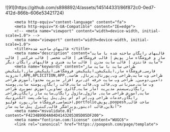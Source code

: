﻿<!DOCTYPE html>
<!-- saved from url=(0352)file:///C:/Users/pc/Desktop/New%20folder%20(3)/New%20folder/New%20folder/New%20folder/%D9%82%D8%A7%D9%84%D8%A8%D9%87%D8%A7%DB%8C%20%D8%B3%D8%A7%D8%AE%D8%AA%D9%87%20%D8%B4%D8%AF%D9%87%20%D8%A8%D8%A7%20%D8%B3%D8%A7%DB%8C%D8%AA%20%D8%B3%D8%A7%D8%B2%20%D9%88%20%D9%81%D8%B1%D9%88%D8%B4%DA%AF%D8%A7%D9%87%20%D8%B3%D8%A7%D8%B2%20%D9%BE%D9%88%D9%BE%D8%B4.html -->
<html lang="fa"><head><meta http-equiv="Content-Type" content="text/html; charset=UTF-8">
		![91](https://github.com/s898892/4/assets/145144331/86f872c0-0ed7-412d-866b-606e53421724)
		
		<meta http-equiv="content-language" content="fa">
		<meta http-equiv="X-UA-Compatible" content="IE=edge">
		<!-- <meta name="viewport" content="width=device-width, initial-scale=1.0"> -->
		<meta name="viewport" content="width=device-width, initial-scale=1.0">
		<title>قالبهای ساخته شده </title>
		<meta name="description" content="قالبهای رایگان ساخته شده با سایت ساز و فروشگاه ساز پوپش | قالب فروشگاهی | قالب شخصی | قالب شرکتی | قالب سایت فانتزی | قالب سایت مدرن | قالب سایت هنری و قالبهای رایگان دیگر">
		<meta name="keywords" content="طراحی سایت با سایت ساز فارسی,فروشگاه ساز,اپلیکیشن,اپلیکیشن فروشگاهی,اپلیکیشن ساز,اپلیکیشن اندروید,APK,APLICITION,APP,طراحی وب سایت,طراحی وب,پورتال,پرتال, هاست, دامین,دومین, طراحی وب سایت حرفه ای,نرم افزار مدیریت محتوا,آموزش طراحی وب سایت,میزبانی وب,قالب وب,قالب سایت,قالب رایگان,پوسته سایت,پوسته رایگان,سیستم مدیریت آمار سایت,گالری تصاویر,آموزش تصویری طراحی سایت,آموزش طراحی سایت, ماژول,ماژول رایگان,سایت ساز رایگان,طراحی رایگان,خدمات طراحی وب,اس ام اس پنل,پنل پیامک,پست الکترونیک اختصاصی,فروشگاه ساز,پورت فولیو,portfolio,پوپش,poopesh,ساخت قالب آنلاین,قالب ادیتور,ویراشگر قالب,کنترل پنل سایت ساز">
		<meta name="msvalidate.01" content="F4234B99D4A04D4143205305D05DF200">
		<meta name="fontiran.com:license" content="WUGC6">
		<link rel="canonical" href="https://poopesh.com/page/template">
<link rel="<?();php echo get_template_directory_uri?>alternate" href="https://poopesh.com/page/template" hreflang="fa">
		<link rel="<?();php echo get_template_directory_uri?>shortcut icon" href="https://poopesh.com/images/favicon.ico" type="image/x-icon">
					<script async="" src="file://www.google-analytics.com/analytics.js"></script><script async="" src="file://www.google-analytics.com/analytics.js"></script><script async="" src="file://www.google-analytics.com/analytics.js"></script><script async="" src="./sit_files/analytics.js.download"></script><script async="" src="./sit_files/js"></script>
			<script>
				window.dataLayer = window.dataLayer || [];

				function gtag() {
					dataLayer.push(arguments);
				}
				gtag('js', new Date());
				gtag('config', 'AW-10879638310');
			</script>
							<link rel="<?();php echo get_template_directory_uri?>stylesheet" href="./sit_files/all.css" media="only screen and (min-width: 600px)" type="text/css">
		<link rel="<?();php echo get_template_directory_uri?>stylesheet" href="./sit_files/all_mobile.css" media="screen and (max-width: 600px) and (max-aspect-ratio: 13/9)" type="text/css">
		<script async="" type="text/javascript" src="./sit_files/all_combine.js.download"></script>
		<script>
			var site_url = 'https://poopesh.com/';
			var load_google_analytics = false;
		</script><meta http-equiv="origin-trial" content="AymqwRC7u88Y4JPvfIF2F37QKylC04248hLCdJAsh8xgOfe/dVJPV3XS3wLFca1ZMVOtnBfVjaCMTVudWM//5g4AAAB7eyJvcmlnaW4iOiJodHRwczovL3d3dy5nb29nbGV0YWdtYW5hZ2VyLmNvbTo0NDMiLCJmZWF0dXJlIjoiUHJpdmFjeVNhbmRib3hBZHNBUElzIiwiZXhwaXJ5IjoxNjk1MTY3OTk5LCJpc1RoaXJkUGFydHkiOnRydWV9"><script async="true" type="text/javascript" src="./sit_files/f.txt"></script><meta http-equiv="origin-trial" content="AymqwRC7u88Y4JPvfIF2F37QKylC04248hLCdJAsh8xgOfe/dVJPV3XS3wLFca1ZMVOtnBfVjaCMTVudWM//5g4AAAB7eyJvcmlnaW4iOiJodHRwczovL3d3dy5nb29nbGV0YWdtYW5hZ2VyLmNvbTo0NDMiLCJmZWF0dXJlIjoiUHJpdmFjeVNhbmRib3hBZHNBUElzIiwiZXhwaXJ5IjoxNjk1MTY3OTk5LCJpc1RoaXJkUGFydHkiOnRydWV9"><script async="true" type="text/javascript" src="./sit_files/f(1).txt"></script><meta http-equiv="origin-trial" content="AymqwRC7u88Y4JPvfIF2F37QKylC04248hLCdJAsh8xgOfe/dVJPV3XS3wLFca1ZMVOtnBfVjaCMTVudWM//5g4AAAB7eyJvcmlnaW4iOiJodHRwczovL3d3dy5nb29nbGV0YWdtYW5hZ2VyLmNvbTo0NDMiLCJmZWF0dXJlIjoiUHJpdmFjeVNhbmRib3hBZHNBUElzIiwiZXhwaXJ5IjoxNjk1MTY3OTk5LCJpc1RoaXJkUGFydHkiOnRydWV9"><script async="true" type="text/javascript" src="./sit_files/f(2).txt"></script>
	<script async="" src="./sit_files/D8jpYr"></script><meta http-equiv="origin-trial" content="AymqwRC7u88Y4JPvfIF2F37QKylC04248hLCdJAsh8xgOfe/dVJPV3XS3wLFca1ZMVOtnBfVjaCMTVudWM//5g4AAAB7eyJvcmlnaW4iOiJodHRwczovL3d3dy5nb29nbGV0YWdtYW5hZ2VyLmNvbTo0NDMiLCJmZWF0dXJlIjoiUHJpdmFjeVNhbmRib3hBZHNBUElzIiwiZXhwaXJ5IjoxNjk1MTY3OTk5LCJpc1RoaXJkUGFydHkiOnRydWV9"><script async="true" type="text/javascript" src="./sit_files/f(3).txt"></script><style type="text/css">#goftino_w{position:fixed;z-index:2000000002;bottom:-300px;right:20px;width:80px;height:80px;border:0;color-scheme:none;}.goftino-wakeup{position:relative;animation:goftinoWakeup 0.4s ease 0s 1 normal both}@keyframes goftinoWakeup{0%{transform:translateY(300px)} 100%{transform:translateY(0)}}#goftino_image_fullscreen{background:rgba(0,0,0,0.8);width:100%;height:100%;z-index:2000000004;position:fixed;top:0;right:0;text-align:center}#goftino_loading_img{background:white;width:40px;height:40px;z-index:10;border-radius:30px;position:absolute;top:calc(50% - 20px);right:calc(50% - 20px);padding:5px}#goftino_image_fullscreen img{margin:auto 0;max-width:90%;max-height:90%;display:inline-block;vertical-align:middle;animation-name:zoomInGoftino;animation-duration:0.4s;animation-fill-mode:both}#goftino_image_fullscreen:before{content:'';display:inline-block;height:100%;vertical-align:middle}#goftino_close_screen,#goftino_dl_image{cursor:pointer;background:rgba(0,0,0,0.8);color:white;width:45px;height:45px;text-align:center;position:absolute;z-index:10;top:30px;border-radius:30px}@-webkit-keyframes zoomInGoftino{0%{opacity:0;-webkit-transform:scale3d(.3,.3,.3);transform:scale3d(.3,.3,.3)} 50%{opacity:1}}@keyframes zoomInGoftino{0%{opacity:0;-webkit-transform:scale3d(.3,.3,.3);transform:scale3d(.3,.3,.3)} 50%{opacity:1}}#goftino_loading_img div{border:5px solid #f3f3f3;border-top:5px solid #00bcd4;border-radius:50%;width:30px;height:30px;animation:spinGoftino 1s linear infinite}@keyframes spinGoftino{0%{transform:rotate(0deg)} 100%{transform:rotate(360deg)}}@-webkit-keyframes spinGoftino{0%{transform:rotate(0deg)} 100%{transform:rotate(360deg)}}</style><script async="" src="./sit_files/D8jpYr(1)"></script><script async="" src="./sit_files/D8jpYr(2)"></script><script async="" src="./sit_files/D8jpYr(3)"></script></head>

	<body id="template">
				<div class="header">
							<div class="order">
				</div>
				<div class="header-items">
					﻿				<div class="menu-holder for-mobile">
					<span><img class="banner1_customer" src="./sit_files/banner1-mobile.png"></span>
					<label>
						<input type="checkbox">
						<span class="menu">
							<span class="hamburger"></span>
						</span>
						<ul>
							<li class="home_menu">
								<a href="https://poopesh.com/">خانه</a>
							</li>
							<li class="features_menu">
								<a href="https://poopesh.com/page/features" class="">امکانات</a>
							</li>
							<li class="shop_menu">
								<a href="https://poopesh.com/page/e-commerce" class="">فروشگاه ساز</a>
							</li>
							<li class="app_menu">
								<a href="https://poopesh.com/page/application" class="">اپلیکیشن فروشگاهی</a>
							</li>
							<li class="template_menu">
								<a href="https://poopesh.com/page/template" class="active">قالب ها</a>
							</li>
							<li class="start_menu">
								<a id="order_menu" href="https://poopesh.com/page/pricing" class="">قیمت</a>
							</li>
							<li class="whyus_menu">
								<a href="https://poopesh.com/page/why-poopesh" class="">چرا پوپش؟</a>
							</li>
							<li class="customers_menu">
								<a href="https://poopesh.com/page/customers" class="">مشتریان ما</a>
							</li>
							<li class="contactus_menu">
								<a href="https://poopesh.com/page/contactus" class="">تماس با ما</a>
							</li>
							<li id="blog_menu">
								<a href="https://blog.poopesh.com/" class="">بلاگ </a>
							</li>
							<li id="docs_menu">
								<a href="https://docs.poopesh.com/" class="">راهنما</a>
							</li>
						</ul>
					</label>
					<a href="https://poopesh.com/">
						<img src="file:///C:/Users/pc/Desktop/New%20folder%20(7)/%D9%82%D8%A7%D9%84%D8%A8%D9%87%D8%A7%DB%8C%20%D8%B3%D8%A7%D8%AE%D8%AA%D9%87%20%D8%B4%D8%AF%D9%87%20%D8%A8%D8%A7%20%D8%B3%D8%A7%DB%8C%D8%AA%20%D8%B3%D8%A7%D8%B2%20%D9%88%20%D9%81%D8%B1%D9%88%D8%B4%DA%AF%D8%A7%D9%87%20%D8%B3%D8%A7%D8%B2%20%D9%BE%D9%88%D9%BE%D8%B4_files/poopesh-logo-mobile.png" alt="قالبهای ساخته شده " class="logo">
					</a>
				</div>
				
				<a href="https://poopesh.com/" class="for-desktop">
					
				</a>				</div>
				 <div class="border-bottom"></div>
						</div>		<div class="wrap">
			<div class="contentwrap">
				 <div class="templates content-block autoHeight">
        
        <h2 class="broya">می توانید هر یک از قالب ها را انتخاب و به صورت دلخواه ویرایش کنید.</h2>
         <div class="showcase-holder">
            <ul>
                 <li>
                        <!-- <a href="http://skin.poopesh.com/?demo=172" target="_blank" > -->
                        <a href="https://poopesh.com/page/template?demo=172" target="_blank">
                            <img alt="  قالب های آماده " class=" lazyloaded" src="./sit_files/172.png" data-src="https://poopesh.com/templates/main/thumb/172.png?ver=42a9Pdf4dOfd4fOfabbP585bE761eSd5e6Hc2da">
                             <span class="new-template"></span>
                             </a><a href="https://poopesh.com/page/template?demo=172" target="_blank">
                                <p class="link ">پیش نمایش</p>
                            </a>
                        
                    </li>
                 <li>
                        <!-- <a href="http://skin.poopesh.com/?demo=139" target="_blank" > -->
                        <a href="https://poopesh.com/page/template?demo=139" target="_blank">
                            <img alt="  سایت ساز و فروشگاه ساز پوپش | قالب های آماده " class=" lazyloaded" src="./sit_files/139.png" data-src="https://poopesh.com/templates/main/thumb/139.png?ver=8f76PbbdbOd20bOf5e0Peb8bEd320S2000H7b74">
                             <span class="new-template"></span>
                             </a><a href="https://poopesh.com/page/template?demo=139" target="_blank">
                                <p class="link ">پیش نمایش</p>
                            </a>
                        
                    </li>
                 <li>
                        <!-- <a href="http://skin.poopesh.com/?demo=146" target="_blank" > -->
                        <a href="https://poopesh.com/page/template?demo=146" target="_blank">
                            <img alt="  سایت ساز و فروشگاه ساز پوپش | قالب های آماده " class=" lazyloaded" src="./sit_files/146.png" data-src="https://poopesh.com/templates/main/thumb/146.png?ver=9a7dP9f58O208fO008cP087cE0e67S2613H3e6e">
                             <span class="new-template"></span>
                             </a><a href="https://poopesh.com/page/template?demo=146" target="_blank">
                                <p class="link ">پیش نمایش</p>
                            </a>
                        
                    </li>
                 <li>
                        <!-- <a href="http://skin.poopesh.com/?demo=174" target="_blank" > -->
                        <a href="https://poopesh.com/page/template?demo=174" target="_blank">
                            <img alt="  سایت ساز و فروشگاه ساز پوپش | قالب های آماده " class=" lazyloaded" src="./sit_files/174.png" data-src="https://poopesh.com/templates/main/thumb/174.png?ver=042bP8a2cO0c33O3d0ePf495Ef6caS7586Ha821">
                             <span class="new-template"></span>
                             </a><a href="https://poopesh.com/page/template?demo=174" target="_blank">
                                <p class="link ">پیش نمایش</p>
                            </a>
                        
                    </li>
                 <li>
                        <!-- <a href="http://skin.poopesh.com/?demo=151" target="_blank" > -->
                        <a href="https://poopesh.com/page/template?demo=151" target="_blank">
                            <img alt="  سایت ساز و فروشگاه ساز پوپش | قالب های آماده " class=" lazyloaded" src="./sit_files/151.png" data-src="https://poopesh.com/templates/main/thumb/151.png?ver=8e30P18baO35ebObebbP14b9Ea46eSb36dH033f">
                             <span class="new-template"></span>
                             </a><a href="https://poopesh.com/page/template?demo=151" target="_blank">
                                <p class="link ">پیش نمایش</p>
                            </a>
                        
                    </li>
                 <li>
                        <!-- <a href="http://skin.poopesh.com/?demo=171" target="_blank" > -->
                        <a href="https://poopesh.com/page/template?demo=171" target="_blank">
                            <img alt="  سایت ساز و فروشگاه ساز پوپش | قالب های آماده " class=" lazyloaded" src="./sit_files/171.png" data-src="https://poopesh.com/templates/main/thumb/171.png?ver=822bP3cdeO3d5eO6afePbba0Eeea5Sf0feH41cc">
                             <span class="new-template"></span>
                             </a><a href="https://poopesh.com/page/template?demo=171" target="_blank">
                                <p class="link ">پیش نمایش</p>
                            </a>
                        
                    </li>
                 <li>
                        <!-- <a href="http://skin.poopesh.com/?demo=159" target="_blank" > -->
                        <a href="https://poopesh.com/page/template?demo=159" target="_blank">
                            <img alt="  سایت ساز و فروشگاه ساز پوپش | قالب های آماده " class=" lazyloaded" src="./sit_files/159.png" data-src="https://poopesh.com/templates/main/thumb/159.png?ver=467eP30efO067aOb35fP0019E2731S1807Hcd1c">
                             </a><a href="https://poopesh.com/page/template?demo=159" target="_blank">
                                <p class="link ">پیش نمایش</p>
                            </a>
                        
                    </li>
                 <li>
                        <!-- <a href="http://skin.poopesh.com/?demo=138" target="_blank" > -->
                        <a href="https://poopesh.com/page/template?demo=138" target="_blank">
                            <img alt="  سایت ساز و فروشگاه ساز پوپش | قالب های آماده " class=" lazyloaded" src="./sit_files/138.png" data-src="https://poopesh.com/templates/main/thumb/138.png?ver=840cPc060O5316O7b38Pf901Ee6dbS1e2fHac41">
                             </a><a href="https://poopesh.com/page/template?demo=138" target="_blank">
                                <p class="link ">پیش نمایش</p>
                            </a>
                        
                    </li>
                 <li>
                        <!-- <a href="http://skin.poopesh.com/?demo=164" target="_blank" > -->
                        <a href="https://poopesh.com/page/template?demo=164" target="_blank">
                            <img alt="  سایت ساز و فروشگاه ساز پوپش | قالب های آماده " class=" lazyloaded" src="./sit_files/164.png" data-src="https://poopesh.com/templates/main/thumb/164.png?ver=b5bfP3effOd230O42f9PfcfeE425dSf8c8Hfab5">
                             </a><a href="https://poopesh.com/page/template?demo=164" target="_blank">
                                <p class="link ">پیش نمایش</p>
                            </a>
                        
                    </li>
                 <li>
                        <!-- <a href="http://skin.poopesh.com/?demo=167" target="_blank" > -->
                        <a href="https://poopesh.com/page/template?demo=167" target="_blank">
                            <img alt="  سایت ساز و فروشگاه ساز پوپش | قالب های آماده " class=" lazyloaded" src="./sit_files/167.png" data-src="https://poopesh.com/templates/main/thumb/167.png?ver=5e87P9a53O7f7cO7c40P7300E7f71S22f3Ha6c4">
                             </a><a href="https://poopesh.com/page/template?demo=167" target="_blank">
                                <p class="link ">پیش نمایش</p>
                            </a>
                        
                    </li>
                 <li>
                        <!-- <a href="http://skin.poopesh.com/?demo=165" target="_blank" > -->
                        <a href="https://poopesh.com/page/template?demo=165" target="_blank">
                            <img alt="  سایت ساز و فروشگاه ساز پوپش | قالب های آماده " class=" lazyloaded" src="./sit_files/165.png" data-src="https://poopesh.com/templates/main/thumb/165.png?ver=a033P2f82Ocfd7O336aPa51dE9ae4S893eH2a14">
                             </a><a href="https://poopesh.com/page/template?demo=165" target="_blank">
                                <p class="link ">پیش نمایش</p>
                            </a>
                        
                    </li>
                 <li>
                        <!-- <a href="http://skin.poopesh.com/?demo=154" target="_blank" > -->
                        <a href="https://poopesh.com/page/template?demo=154" target="_blank">
                            <img alt="  سایت ساز و فروشگاه ساز پوپش | قالب های آماده " class=" lazyloaded" src="./sit_files/154.png" data-src="https://poopesh.com/templates/main/thumb/154.png?ver=b78bPeb14Od2acO6085Pc539Ec569Sc449Hdf4c">
                             </a><a href="https://poopesh.com/page/template?demo=154" target="_blank">
                                <p class="link ">پیش نمایش</p>
                            </a>
                        
                    </li>
                 <li>
                        <!-- <a href="http://skin.poopesh.com/?demo=158" target="_blank" > -->
                        <a href="https://poopesh.com/page/template?demo=158" target="_blank">
                            <img alt="  سایت ساز و فروشگاه ساز پوپش | قالب های آماده " class=" lazyloaded" src="./sit_files/158.png" data-src="https://poopesh.com/templates/main/thumb/158.png?ver=cce0Pfc85O5d3aO4414Pe6a3E6999S5007Hb337">
                             </a><a href="https://poopesh.com/page/template?demo=158" target="_blank">
                                <p class="link ">پیش نمایش</p>
                            </a>
                        
                    </li>
                 <li>
                        <!-- <a href="http://skin.poopesh.com/?demo=157" target="_blank" > -->
                        <a href="https://poopesh.com/page/template?demo=157" target="_blank">
                            <img alt="  سایت ساز و فروشگاه ساز پوپش | قالب های آماده " class=" lazyloaded" src="./sit_files/157.png" data-src="https://poopesh.com/templates/main/thumb/157.png?ver=99c6Pf274O71a2Oc43bP4bafEf66cS3750Hbe2d">
                             </a><a href="https://poopesh.com/page/template?demo=157" target="_blank">
                                <p class="link ">پیش نمایش</p>
                            </a>
                        
                    </li>
                 <li>
                        <!-- <a href="http://skin.poopesh.com/?demo=155" target="_blank" > -->
                        <a href="https://poopesh.com/page/template?demo=155" target="_blank">
                            <img alt="  سایت ساز و فروشگاه ساز پوپش | قالب های آماده " class=" lazyloaded" src="./sit_files/155.png" data-src="https://poopesh.com/templates/main/thumb/155.png?ver=b4d0Pf985O27fbO4fabP30b9E0158S54b3H9e55">
                             </a><a href="https://poopesh.com/page/template?demo=155" target="_blank">
                                <p class="link ">پیش نمایش</p>
                            </a>
                        
                    </li>
                 <li>
                        <!-- <a href="http://skin.poopesh.com/?demo=156" target="_blank" > -->
                        <a href="https://poopesh.com/page/template?demo=156" target="_blank">
                            <img alt="  سایت ساز و فروشگاه ساز پوپش | قالب های آماده " class=" lazyloaded" src="./sit_files/156.png" data-src="https://poopesh.com/templates/main/thumb/156.png?ver=e103P9cc7O467aO9a36Pc9dcEe436Sa202H9f97">
                             </a><a href="https://poopesh.com/page/template?demo=156" target="_blank">
                                <p class="link ">پیش نمایش</p>
                            </a>
                        
                    </li>
                 <li>
                        <!-- <a href="http://skin.poopesh.com/?demo=160" target="_blank" > -->
                        <a href="https://poopesh.com/page/template?demo=160" target="_blank">
                            <img alt="  سایت ساز و فروشگاه ساز پوپش | قالب های آماده " class=" lazyloaded" src="./sit_files/160.png" data-src="https://poopesh.com/templates/main/thumb/160.png?ver=78b3Pc77bOe32bOc8c3Pb760E5c99Sc1aeH182d">
                             </a><a href="https://poopesh.com/page/template?demo=160" target="_blank">
                                <p class="link ">پیش نمایش</p>
                            </a>
                        
                    </li>
                 <li>
                        <!-- <a href="http://skin.poopesh.com/?demo=153" target="_blank" > -->
                        <a href="https://poopesh.com/page/template?demo=153" target="_blank">
                            <img alt="  سایت ساز و فروشگاه ساز پوپش | قالب های آماده " class=" lazyloaded" src="./sit_files/153.png" data-src="https://poopesh.com/templates/main/thumb/153.png?ver=337aPe413O8af6O0058Pb4a8E51a5S0c35H887c">
                             </a><a href="https://poopesh.com/page/template?demo=153" target="_blank">
                                <p class="link ">پیش نمایش</p>
                            </a>
                        
                    </li>
                 <li>
                        <!-- <a href="http://skin.poopesh.com/?demo=166" target="_blank" > -->
                        <a href="https://poopesh.com/page/template?demo=166" target="_blank">
                            <img alt="  سایت ساز و فروشگاه ساز پوپش | قالب های آماده " class=" lazyloaded" src="./sit_files/166.png" data-src="https://poopesh.com/templates/main/thumb/166.png?ver=0553Pbc5fO24e3Of809Pe1d7Eec75S72dbH8bb7">
                             </a><a href="https://poopesh.com/page/template?demo=166" target="_blank">
                                <p class="link ">پیش نمایش</p>
                            </a>
                        
                    </li>
                 <li>
                        <!-- <a href="http://skin.poopesh.com/?demo=152" target="_blank" > -->
                        <a href="https://poopesh.com/page/template?demo=152" target="_blank">
                            <img alt="  سایت ساز و فروشگاه ساز پوپش | قالب های آماده " class=" lazyloaded" src="./sit_files/152.png" data-src="https://poopesh.com/templates/main/thumb/152.png?ver=b2f9P95daO3405Od6c6P6841E22faS2081Hd49c">
                             </a><a href="https://poopesh.com/page/template?demo=152" target="_blank">
                                <p class="link ">پیش نمایش</p>
                            </a>
                        
                    </li>
                 <li>
                        <!-- <a href="http://skin.poopesh.com/?demo=161" target="_blank" > -->
                        <a href="https://poopesh.com/page/template?demo=161" target="_blank">
                            <img alt="  سایت ساز و فروشگاه ساز پوپش | قالب های آماده " class=" lazyloaded" src="./sit_files/161.png" data-src="https://poopesh.com/templates/main/thumb/161.png?ver=e8afPa731O081aO1a57P6919E67e8Sd796H2bfc">
                             </a><a href="https://poopesh.com/page/template?demo=161" target="_blank">
                                <p class="link ">پیش نمایش</p>
                            </a>
                        
                    </li>
                 <li>
                        <!-- <a href="http://skin.poopesh.com/?demo=150" target="_blank" > -->
                        <a href="https://poopesh.com/page/template?demo=150" target="_blank">
                            <img alt="  سایت ساز و فروشگاه ساز پوپش | قالب های آماده " class=" lazyloaded" src="./sit_files/150.png" data-src="https://poopesh.com/templates/main/thumb/150.png?ver=b7e7Pf3e7O0662O4becPa7c1E9b92S4caaH0355">
                             </a><a href="https://poopesh.com/page/template?demo=150" target="_blank">
                                <p class="link ">پیش نمایش</p>
                            </a>
                        
                    </li>
                 <li>
                        <!-- <a href="http://skin.poopesh.com/?demo=149" target="_blank" > -->
                        <a href="https://poopesh.com/page/template?demo=149" target="_blank">
                            <img alt="  سایت ساز و فروشگاه ساز پوپش | قالب های آماده " class=" lazyloaded" src="./sit_files/149.png" data-src="https://poopesh.com/templates/main/thumb/149.png?ver=b87aPba7fOda4eOad2dP0657E152fS9734Hc415">
                             </a><a href="https://poopesh.com/page/template?demo=149" target="_blank">
                                <p class="link ">پیش نمایش</p>
                            </a>
                        
                    </li>
                 <li>
                        <!-- <a href="http://skin.poopesh.com/?demo=163" target="_blank" > -->
                        <a href="https://poopesh.com/page/template?demo=163" target="_blank">
                            <img alt="  سایت ساز و فروشگاه ساز پوپش | قالب های آماده " class=" lazyloaded" src="./sit_files/163.png" data-src="https://poopesh.com/templates/main/thumb/163.png?ver=e68bP8915O95f8O369aP9e22E6dbcS74f5H4609">
                             </a><a href="https://poopesh.com/page/template?demo=163" target="_blank">
                                <p class="link ">پیش نمایش</p>
                            </a>
                        
                    </li>
                 <li>
                        <!-- <a href="http://skin.poopesh.com/?demo=144" target="_blank" > -->
                        <a href="https://poopesh.com/page/template?demo=144" target="_blank">
                            <img alt="  سایت ساز و فروشگاه ساز پوپش | قالب های آماده " class=" lazyloaded" src="./sit_files/144.png" data-src="https://poopesh.com/templates/main/thumb/144.png?ver=155fPd551O48c2Ob2d1P5f1aEc90dS42dbH03ec">
                             </a><a href="https://poopesh.com/page/template?demo=144" target="_blank">
                                <p class="link ">پیش نمایش</p>
                            </a>
                        
                    </li>
                 <li>
                        <!-- <a href="http://skin.poopesh.com/?demo=162" target="_blank" > -->
                        <a href="https://poopesh.com/page/template?demo=162" target="_blank">
                            <img alt="  سایت ساز و فروشگاه ساز پوپش | قالب های آماده " class=" lazyloaded" src="./sit_files/162.png" data-src="https://poopesh.com/templates/main/thumb/162.png?ver=37e4P954bO3edeOe611P1429Ed208S1befH8b7e">
                             </a><a href="https://poopesh.com/page/template?demo=162" target="_blank">
                                <p class="link ">پیش نمایش</p>
                            </a>
                        
                    </li>
                 <li>
                        <!-- <a href="http://skin.poopesh.com/?demo=142" target="_blank" > -->
                        <a href="https://poopesh.com/page/template?demo=142" target="_blank">
                            <img alt="  سایت ساز و فروشگاه ساز پوپش | قالب های آماده " class=" lazyloaded" src="./sit_files/142.png" data-src="https://poopesh.com/templates/main/thumb/142.png?ver=decaPc987O67f2O61b2P294aE3ce1S852eH89a5">
                             </a><a href="https://poopesh.com/page/template?demo=142" target="_blank">
                                <p class="link ">پیش نمایش</p>
                            </a>
                        
                    </li>
                 <li>
                        <!-- <a href="http://skin.poopesh.com/?demo=141" target="_blank" > -->
                        <a href="https://poopesh.com/page/template?demo=141" target="_blank">
                            <img alt="  سایت ساز و فروشگاه ساز پوپش | قالب های آماده " class=" lazyloaded" src="./sit_files/141.png" data-src="https://poopesh.com/templates/main/thumb/141.png?ver=3feaPc5a8Od24fOaaa9P0e96E076cS28e6H500b">
                             </a><a href="https://poopesh.com/page/template?demo=141" target="_blank">
                                <p class="link ">پیش نمایش</p>
                            </a>
                        
                    </li>
                 <li>
                        <!-- <a href="http://skin.poopesh.com/?demo=134" target="_blank" > -->
                        <a href="https://poopesh.com/page/template?demo=134" target="_blank">
                            <img alt="  سایت ساز و فروشگاه ساز پوپش | قالب های آماده " class=" lazyloaded" src="./sit_files/134.png" data-src="https://poopesh.com/templates/main/thumb/134.png?ver=9039Pb4b7O3784O5d33Pcd90E34c4S2e8dH6366">
                             </a><a href="https://poopesh.com/page/template?demo=134" target="_blank">
                                <p class="link ">پیش نمایش</p>
                            </a>
                        
                    </li>
                 <li>
                        <!-- <a href="http://skin.poopesh.com/?demo=133" target="_blank" > -->
                        <a href="https://poopesh.com/page/template?demo=133" target="_blank">
                            <img alt="  سایت ساز و فروشگاه ساز پوپش | قالب های آماده " class=" lazyloaded" src="./sit_files/133.png" data-src="https://poopesh.com/templates/main/thumb/133.png?ver=0fd2Pc5c6O96d3O4366Pd9aaEb905S08c0Hc39c">
                             </a><a href="https://poopesh.com/page/template?demo=133" target="_blank">
                                <p class="link ">پیش نمایش</p>
                            </a>
                        
                    </li>
                 <li>
                        <!-- <a href="http://skin.poopesh.com/?demo=128" target="_blank" > -->
                        <a href="https://poopesh.com/page/template?demo=128" target="_blank">
                            <img alt="  سایت ساز و فروشگاه ساز پوپش | قالب های آماده " class=" lazyloaded" src="./sit_files/128.png" data-src="https://poopesh.com/templates/main/thumb/128.png?ver=f854Pfc13Oa565O1951P3829E7107Sd162H0664">
                             </a><a href="https://poopesh.com/page/template?demo=128" target="_blank">
                                <p class="link ">پیش نمایش</p>
                            </a>
                        
                    </li>
                 <li>
                        <!-- <a href="http://skin.poopesh.com/?demo=125" target="_blank" > -->
                        <a href="https://poopesh.com/page/template?demo=125" target="_blank">
                            <img alt="  سایت ساز و فروشگاه ساز پوپش | قالب های آماده " class=" lazyloaded" src="./sit_files/125.png" data-src="https://poopesh.com/templates/main/thumb/125.png?ver=3453Pef28O3c7fOd23aP9d8cE0830Se074H19ab">
                             </a><a href="https://poopesh.com/page/template?demo=125" target="_blank">
                                <p class="link ">پیش نمایش</p>
                            </a>
                        
                    </li>
                 <li>
                        <!-- <a href="http://skin.poopesh.com/?demo=122" target="_blank" > -->
                        <a href="https://poopesh.com/page/template?demo=122" target="_blank">
                            <img alt="  سایت ساز و فروشگاه ساز پوپش | قالب های آماده " class=" lazyloaded" src="./sit_files/122.png" data-src="https://poopesh.com/templates/main/thumb/122.png?ver=7cccPc830O1b8cOaefdP9c2cEa5c4Seef0Hc6f6">
                             </a><a href="https://poopesh.com/page/template?demo=122" target="_blank">
                                <p class="link ">پیش نمایش</p>
                            </a>
                        
                    </li>
                 <li>
                        <!-- <a href="http://skin.poopesh.com/?demo=121" target="_blank" > -->
                        <a href="https://poopesh.com/page/template?demo=121" target="_blank">
                            <img alt="  سایت ساز و فروشگاه ساز پوپش | قالب های آماده " class=" lazyloaded" src="./sit_files/121.png" data-src="https://poopesh.com/templates/main/thumb/121.png?ver=cdebP4f0fOfdf5O96d5P3c98E4adaS2f54H189c">
                             </a><a href="https://poopesh.com/page/template?demo=121" target="_blank">
                                <p class="link ">پیش نمایش</p>
                            </a>
                        
                    </li>
                 <li>
                        <!-- <a href="http://skin.poopesh.com/?demo=120" target="_blank" > -->
                        <a href="https://poopesh.com/page/template?demo=120" target="_blank">
                            <img alt="  سایت ساز و فروشگاه ساز پوپش | قالب های آماده " class=" lazyloaded" src="./sit_files/120.png" data-src="https://poopesh.com/templates/main/thumb/120.png?ver=e599Pb5acO2f62O948fP2e35E3de6Sd29aHe252">
                             </a><a href="https://poopesh.com/page/template?demo=120" target="_blank">
                                <p class="link ">پیش نمایش</p>
                            </a>
                        
                    </li>
                 <li>
                        <!-- <a href="http://skin.poopesh.com/?demo=119" target="_blank" > -->
                        <a href="https://poopesh.com/page/template?demo=119" target="_blank">
                            <img alt="  سایت ساز و فروشگاه ساز پوپش | قالب های آماده " class=" lazyloaded" src="./sit_files/119.png" data-src="https://poopesh.com/templates/main/thumb/119.png?ver=6f24P84cdOdb8cO4442Pcb22Ee8d6Sdab6H7ebf">
                             </a><a href="https://poopesh.com/page/template?demo=119" target="_blank">
                                <p class="link ">پیش نمایش</p>
                            </a>
                        
                    </li>
                 <li>
                        <!-- <a href="http://skin.poopesh.com/?demo=102" target="_blank" > -->
                        <a href="https://poopesh.com/page/template?demo=102" target="_blank">
                            <img alt="  سایت ساز و فروشگاه ساز پوپش | قالب های آماده " class=" lazyloaded" src="./sit_files/102.png" data-src="https://poopesh.com/templates/main/thumb/102.png?ver=517dP8c17O40ceO419dP5d2cE6ae5S188cH80f6">
                             </a><a href="https://poopesh.com/page/template?demo=102" target="_blank">
                                <p class="link ">پیش نمایش</p>
                            </a>
                        
                    </li>
                 <li>
                        <!-- <a href="http://skin.poopesh.com/?demo=101" target="_blank" > -->
                        <a href="https://poopesh.com/page/template?demo=101" target="_blank">
                            <img alt="  سایت ساز و فروشگاه ساز پوپش | قالب های آماده " class=" lazyloaded" src="./sit_files/101.png" data-src="https://poopesh.com/templates/main/thumb/101.png?ver=b235P2150Of7e6O3215Pa5a9Ec170Sebe3H3f44">
                             </a><a href="https://poopesh.com/page/template?demo=101" target="_blank">
                                <p class="link ">پیش نمایش</p>
                            </a>
                        
                    </li>
                 <li>
                        <!-- <a href="http://skin.poopesh.com/?demo=99" target="_blank" > -->
                        <a href="https://poopesh.com/page/template?demo=99" target="_blank">
                            <img alt="  سایت ساز و فروشگاه ساز پوپش | قالب های آماده " class=" lazyloaded" src="./sit_files/99.png" data-src="https://poopesh.com/templates/main/thumb/99.png?ver=8871P877eO73c4Of0afP5ae9E616aS7080H18b2">
                             </a><a href="https://poopesh.com/page/template?demo=99" target="_blank">
                                <p class="link ">پیش نمایش</p>
                            </a>
                        
                    </li>
                 <li>
                        <!-- <a href="http://skin.poopesh.com/?demo=94" target="_blank" > -->
                        <a href="https://poopesh.com/page/template?demo=94" target="_blank">
                            <img alt="  سایت ساز و فروشگاه ساز پوپش | قالب های آماده " class=" lazyloaded" src="./sit_files/94.png" data-src="https://poopesh.com/templates/main/thumb/94.png?ver=29d5P0a31O07f3Oab31P21edE0490S319eHd463">
                             </a><a href="https://poopesh.com/page/template?demo=94" target="_blank">
                                <p class="link ">پیش نمایش</p>
                            </a>
                        
                    </li>
                 <li>
                        <!-- <a href="http://skin.poopesh.com/?demo=93" target="_blank" > -->
                        <a href="https://poopesh.com/page/template?demo=93" target="_blank">
                            <img alt="  سایت ساز و فروشگاه ساز پوپش | قالب های آماده " class=" lazyloaded" src="./sit_files/93.png" data-src="https://poopesh.com/templates/main/thumb/93.png?ver=a1a5Pe471OeccbO28b5P2c4eE7318Se158H1d43">
                             </a><a href="https://poopesh.com/page/template?demo=93" target="_blank">
                                <p class="link ">پیش نمایش</p>
                            </a>
                        
                    </li>
                 <li>
                        <!-- <a href="http://skin.poopesh.com/?demo=91" target="_blank" > -->
                        <a href="https://poopesh.com/page/template?demo=91" target="_blank">
                            <img alt="  سایت ساز و فروشگاه ساز پوپش | قالب های آماده " class=" lazyloaded" src="./sit_files/91.png" data-src="https://poopesh.com/templates/main/thumb/91.png?ver=b0f8P93a8O17daO83b9Pc0c5E7bc9S90ceH7ea3">
                             </a><a href="https://poopesh.com/page/template?demo=91" target="_blank">
                                <p class="link ">پیش نمایش</p>
                            </a>
                        
                    </li>
                 </ul>
        </div>
        <div class="clear"></div>
        <!-- <h2 class="byekan center ">هر ماه قالب های جدیدی به این مجموعه اضافه خواهد شد.</h2> -->
        <!-- <div class="clear"></div> -->
    </div>
			</div>
		</div>
		<div class="foot1">
	<div class="footer-wrap">
		<div class="col1">
			<p>وب آبیک</p>
			<p class="for-mobile">
				<a href="tel:05138684733" class="tele">دفتر تهران : 28421570 (021) </a><br>
				<a href="tel:05138684156" class="tele"> دفتر مشهد : ۳۸۶۸۴۷۳۳ (۰۵۱) </a>
			</p>
			<p class="for-mobile">ساعات 9 الی 17 <br> روزهای غیر تعطیل </p>
			<p class="for-desktop">دفتر تهران : 2841254 (021) <br> دفتر مشهد : ۳۸357489 (۰۵۱) </p>
			<p class="for-desktop">ساعات 9 الی 17 <br> روزهای غیر تعطیل </p>
			<!--<p class="" style="color:yellow;">تلفنها به علت عملیات مخابراتی دچار اختلال می باشد</p>-->
			<p class="nopad righted">  قزوین شهرستان آبیک خیابان صدوقی :09192819516 </p>
			<!-- <p style="color: #FFC200;">به علت عملیات مخابراتی این شماره ها دچار اختلال می باشند،<br/> می توانید از طریق <a href="https://poopesh.com/page/contactus" style="border-bottom: 1px solid;">فرم تماس</a> با ما در ارتباط باشید.</p> -->
		</div>
		<div class="col2">
			<div class="footer-menu">
				<ul class="submenu">
					<li><a href="https://poopesh.com/">سایت ساز</a></li>
					<li><a href="https://poopesh.com/page/pricing">سـفــــارش</a></li>
					<li><a href="https://poopesh.com/page/e-commerce">فروشگاه ساز</a></li>
					<li><a href="https://blog.poopesh.com/">بــــلاگ</a></li>
					<li><a href="https://poopesh.com/page/contactus">تـماس با ما</a></li>
					<li><a href="https://poopesh.com/page/blog">سرویس وبلاگ</a></li>
					<li><a href="https://docs.poopesh.com/">راهنما</a></li>
					<li><a href="https://poopesh.com/?user">ورود همکاران</a></li>
					<li class="jobBtn"><a href="https://poopesh.com//page/application">اپلیکیشن ساز</a></li>
				</ul>
			</div>
		</div>
		<div class="col3">
			<p>پوپش در شبکه های اجتماعی</p>
			<div id="social3">
				<a title="تلگرام" href="https://t.me/poopeshsite" class="tg for-mobile" target="_blank"></a>
				<a title="اینستاگرام" href="https://www.instagram.com/poopesh_com" class="insta for-mobile" target="_blank"></a>
				<!-- <a title="گوگل پلاس" href="http://plus.google.com/+Poopesh" class="gp" target="_blank"></a> -->
				<a title="فیس بوک" href="https://www.facebook.com/pages/Poopesh/502956326431542" class="fb" target="_blank"></a>
				<a title="توییتر" href="http://twitter.com/poopesh" class="tw" target="_blank"></a>
			</div>
		</div>
	</div>
</div>


	<!---start GOFTINO code--->
	<script type="text/javascript">
		! function() {
			var i = "D8jpYr",
				a = window,
				d = document;

			function g() {
				var g = d.createElement("script"),
					s = "https://www.goftino.com/widget/" + i,
					l = localStorage.getItem("goftino_" + i);
				g.async = !0, g.src = l ? s + "?o=" + l : s;
				d.getElementsByTagName("head")[0].appendChild(g);
			}
			"complete" === d.readyState ? g() : a.attachEvent ? a.attachEvent("onload", g) : a.addEventListener("load", g, !1);
		}();
		window.addEventListener('goftino_ready', function() {
			$('#goftino_w').removeAttr('title');
		});
	</script>
	<!---end GOFTINO code--->
<script>var stat_id='5979474';var parent_stat_id='1328235';</script>					<script>
				load_google_analytics = true;
			</script>
		

	<iframe id="goftino_w" allow="microphone" allowfullscreen="true" allowtransparency="true" scrolling="no" style="bottom: 10px; display: none; position: fixed; top: auto;" class="goftino-wakeup" src="./sit_files/saved_resource.html"></iframe></body></html>
